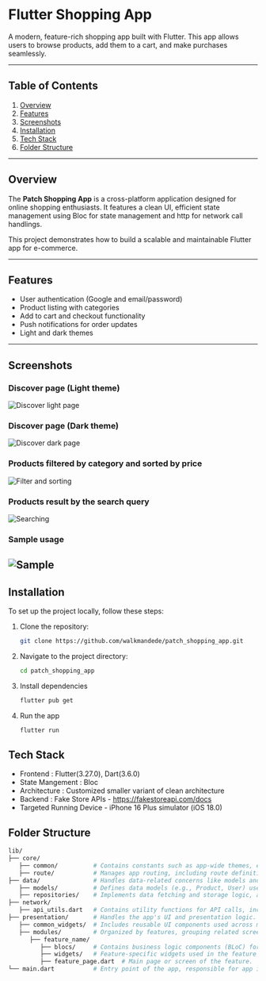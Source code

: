 # Flutter Shopping App

A modern, feature-rich shopping app built with Flutter. This app allows users to browse products, add them to a cart, and make purchases seamlessly.

---

## Table of Contents

1. [Overview](#overview)
2. [Features](#features)
3. [Screenshots](#screenshots)
4. [Installation](#installation)
6. [Tech Stack](#tech-stack)
7. [Folder Structure](#folder-structure)

---

## Overview

The **Patch Shopping App** is a cross-platform application designed for online shopping enthusiasts. It features a clean UI, efficient state management using Bloc for state management and http for network call handlings.

This project demonstrates how to build a scalable and maintainable Flutter app for e-commerce.

---

## Features

- User authentication (Google and email/password)
- Product listing with categories
- Add to cart and checkout functionality
- Push notifications for order updates
- Light and dark themes

---

## Screenshots

### Discover page (Light theme)
![Discover light page](assets/images/ss_1.png)

### Discover page (Dark theme)
![Discover dark page](assets/images/ss_4.png)

### Products filtered by category and sorted by price
![Filter and sorting](assets/images/ss_2.png)

### Products result by the search query
![Searching](assets/images/ss_3.png)

### Sample usage
![Sample](assets/images/ss_final.gif)
---

## Installation

To set up the project locally, follow these steps:

1. Clone the repository:
   ```bash
   git clone https://github.com/walkmandede/patch_shopping_app.git

2. Navigate to the project directory:
   ```bash
   cd patch_shopping_app

3. Install dependencies
   ```bash
   flutter pub get

4. Run the app
   ```bash
   flutter run

## Tech Stack

- Frontend : Flutter(3.27.0), Dart(3.6.0)
- State Mangement : Bloc
- Architecture : Customized smaller variant of clean architecture
- Backend : Fake Store APIs - https://fakestoreapi.com/docs
- Targeted Running Device - iPhone 16 Plus simulator (iOS 18.0)

## Folder Structure
```bash
lib/
├── core/ 
   ├── common/          # Contains constants such as app-wide themes, enumerations, and extensions.
   ├── route/           # Manages app routing, including route definitions and navigation logic.
├── data/               # Handles data-related concerns like models and repositories.
   ├── models/          # Defines data models (e.g., Product, User) used throughout the app.
   ├── repositories/    # Implements data fetching and storage logic, acting as a bridge between UI and APIs.
├── network/           
   ├── api_utils.dart   # Contains utility functions for API calls, including HTTP client setup and request handling.
├── presentation/       # Handles the app's UI and presentation logic.
   ├── common_widgets/  # Includes reusable UI components used across multiple screens.
   ├── modules/         # Organized by features, grouping related screens, blocs, and widgets.
      ├── feature_name/
         ├── blocs/     # Contains business logic components (BLoC) for state management in the feature.
         ├── widgets/   # Feature-specific widgets used in the feature's UI.
         ├── feature_page.dart  # Main page or screen of the feature.
└── main.dart           # Entry point of the app, responsible for app initialization and bootstrapping.

